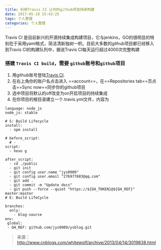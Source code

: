 ```yaml
---
title: 利用Travis CI 让你的github项目持续构建
date: 2017-05-10 15:43:25
tags: 个人整理
categories: 个人整理
---
```


   Travis CI 是目前新兴的开源持续集成构建项目，它与jenkins，GO的很明显的特别在于采用yaml格式，简洁清新独树一帜。目前大多数的github项目都已经移入到Travis CI的构建队列中，据说Travis CI每天运行超过4000次完整构建
   
 ### 搭建 `Travis CI build`，需要 `github`账号和`github`项目
  
  1. 用github账号登陆[Travis CI](https://travis-ci.org/). 
  2. 在右上角你的账户名点击进入 ==account==，在==Repositories tab==页点击==Sync now==同步你的github项目
  3. 选中项目将默认的off改变为on开启项目的持续集成
  4. 在你项目的根目录建立一个.travis.yml文件，内容为
  ```
  language: node_js
  node_js: stable

  # S: Build Lifecycle
  install:
    - npm install

  # before_script:
    # -
  script:
    - hexo g

  after_script:
    - cd ./public
    - git init
    - git config user.name "jys0909"
    - git config user.email "276977683@qq.com"
    - git add .
    - git commit -m "Update docs"
    - git push --force --quiet "https://${GH_TOKEN}@${GH_REF}" master:master
  # E: Build LifeCycle

  branches:
    only:
      - blog-source
  env:
   global:
   - GH_REF: github.com/jys0909/ysblog.git
  ```
  

> 来源： http://www.cnblogs.com/whitewolf/archive/2013/04/14/3019838.html